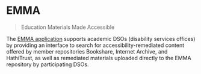 # EMMA
> Education Materials Made Accessible

The [EMMA application][emma] supports academic DSOs (disability services
offices) by providing an interface to search for accessibility-remediated
content offered by member repositories Bookshare, Internet Archive, and
HathiTrust, as well as remediated materials uploaded directly to the EMMA
repository by participating DSOs.

<!--========================================================================-->

[emma]:     https://emma.lib.virginia.edu
